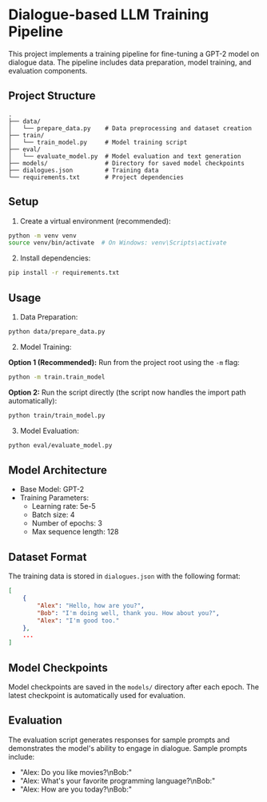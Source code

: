 # Dialogue-based LLM Training Pipeline

This project implements a training pipeline for fine-tuning a GPT-2 model on dialogue data. The pipeline includes data preparation, model training, and evaluation components.

## Project Structure

```
.
├── data/
│   └── prepare_data.py    # Data preprocessing and dataset creation
├── train/
│   └── train_model.py     # Model training script
├── eval/
│   └── evaluate_model.py  # Model evaluation and text generation
├── models/                # Directory for saved model checkpoints
├── dialogues.json         # Training data
└── requirements.txt       # Project dependencies
```

## Setup

1. Create a virtual environment (recommended):
```bash
python -m venv venv
source venv/bin/activate  # On Windows: venv\Scripts\activate
```

2. Install dependencies:
```bash
pip install -r requirements.txt
```

## Usage

1. Data Preparation:
```bash
python data/prepare_data.py
```

2. Model Training:

**Option 1 (Recommended):**
Run from the project root using the `-m` flag:
```bash
python -m train.train_model
```

**Option 2:**
Run the script directly (the script now handles the import path automatically):
```bash
python train/train_model.py
```

3. Model Evaluation:
```bash
python eval/evaluate_model.py
```

## Model Architecture

- Base Model: GPT-2
- Training Parameters:
  - Learning rate: 5e-5
  - Batch size: 4
  - Number of epochs: 3
  - Max sequence length: 128

## Dataset Format

The training data is stored in `dialogues.json` with the following format:
```json
[
    {
        "Alex": "Hello, how are you?",
        "Bob": "I'm doing well, thank you. How about you?",
        "Alex": "I'm good too."
    },
    ...
]
```

## Model Checkpoints

Model checkpoints are saved in the `models/` directory after each epoch. The latest checkpoint is automatically used for evaluation.

## Evaluation

The evaluation script generates responses for sample prompts and demonstrates the model's ability to engage in dialogue. Sample prompts include:
- "Alex: Do you like movies?\nBob:"
- "Alex: What's your favorite programming language?\nBob:"
- "Alex: How are you today?\nBob:" 